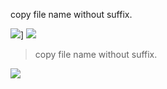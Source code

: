 copy file name without suffix.


![](https://img.shields.io/badge/version-v1.0-green?style=for-the-badge)]
[![](https://img.shields.io/badge/download-click-blue?style=for-the-badge)](./File%20Enhancer.alfredworkflow)



<!-- more -->
> copy file name without suffix.


![](./screenshot.gif)
